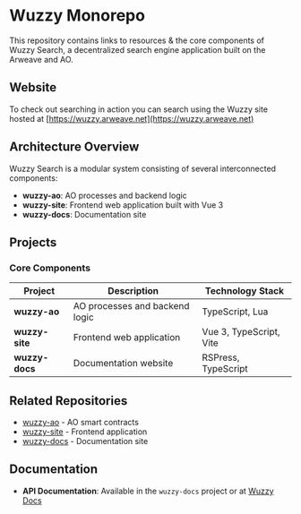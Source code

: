 # Wuzzy Monorepo

This repository contains links to resources & the core components of Wuzzy Search, a decentralized search engine application built on the Arweave and AO.

## Website
To check out searching in action you can search using the Wuzzy site hosted at [https://wuzzy.arweave.net](https://wuzzy.arweave.net)

## Architecture Overview

Wuzzy Search is a modular system consisting of several interconnected components:

- **wuzzy-ao**: AO processes and backend logic
- **wuzzy-site**: Frontend web application built with Vue 3
- **wuzzy-docs**: Documentation site

## Projects

### Core Components

| Project | Description | Technology Stack |
|---------|-------------|------------------|
| **wuzzy-ao** | AO processes and backend logic | TypeScript, Lua |
| **wuzzy-site** | Frontend web application | Vue 3, TypeScript, Vite |
| **wuzzy-docs** | Documentation website | RSPress, TypeScript |

## Related Repositories

- [wuzzy-ao](https://github.com/memetic-block/wuzzy-ao) - AO smart contracts
- [wuzzy-site](https://github.com/memetic-block/wuzzy-site) - Frontend application
- [wuzzy-docs](https://github.com/memetic-block/wuzzy-docs) - Documentation site

## Documentation

- **API Documentation**: Available in the `wuzzy-docs` project or at [Wuzzy Docs](https://docs_wuzzy.arweave.net)
